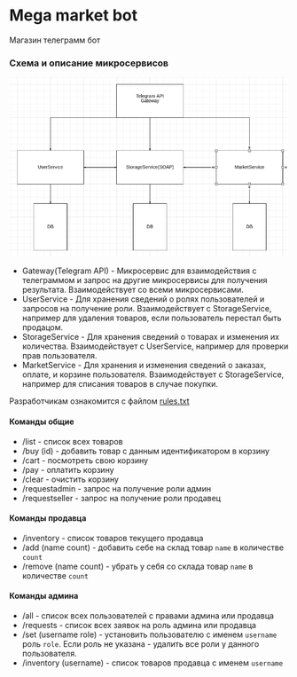 # Mega market bot
Магазин телеграмм бот

###  Схема и описание микросервисов   
![img.png](img.png)
   
- Gateway(Telegram API) - Микросервис для взаимодействия с телеграммом и запрос на другие микросервисы для получения результата. 
Взаимодействует со всеми микросервисами.
- UserService - Для хранения сведений о ролях пользователей и запросов на получение роли. Взаимодействует с StorageService, 
например для удаления товаров, если пользователь перестал быть продацом.
- StorageService - Для хранения сведений о товарах и изменения их количества. Взаимодействует с UserService, например для проверки 
прав пользователя.
- MarketService - Для хранения и изменения сведений о заказах, оплате, и корзине пользователя. Взаимодействует с StorageService, например
для списания товаров в случае покупки.

Разработчикам ознакомится с файлом [rules.txt](https://github.com/sergey-oreshkin/megamarket-bot/blob/develop/rules.txt)

#### Команды общие  
- /list - список всех товаров
- /buy (id) - добавить товар с данным идентификатором в корзину
- /cart - посмотреть свою корзину
- /pay - оплатить корзину
- /clear - очистить корзину
- /requestadmin - запрос на получение роли админ
- /requestseller - запрос на получение роли продавец

#### Команды продавца
- /inventory - список товаров текущего продавца
- /add (name count) - добавить себе на склад товар `name` в количестве `count`
- /remove (name count) - убрать у себя со склада товар `name` в количестве `count`

#### Команды админа
- /all - список всех пользователей с правами админа или продавца
- /requests - список всех заявок на роль админа или продавца
- /set (username role) - установить пользователю с именем `username` роль `role`. Если роль не указана - удалить все роли у данного пользователя.
- /inventory (username) - список товаров продавца с именем `username`